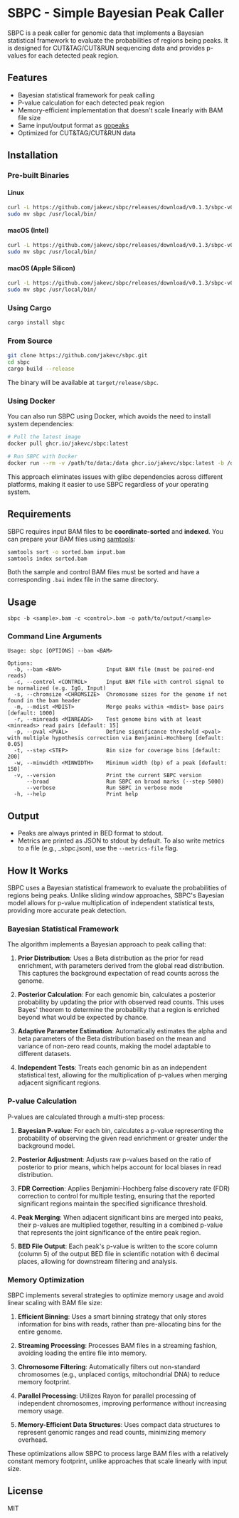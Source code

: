 # SBPC - Simple Bayesian Peak Caller

SBPC is a peak caller for genomic data that implements a Bayesian statistical framework to evaluate the probabilities of regions being peaks. It is designed for CUT&TAG/CUT&RUN sequencing data and provides p-values for each detected peak region.

## Features

- Bayesian statistical framework for peak calling
- P-value calculation for each detected peak region
- Memory-efficient implementation that doesn't scale linearly with BAM file size
- Same input/output format as [gopeaks](https://github.com/maxsonBraunLab/gopeaks)
- Optimized for CUT&TAG/CUT&RUN data

## Installation

### Pre-built Binaries

#### Linux

```bash
curl -L https://github.com/jakevc/sbpc/releases/download/v0.1.3/sbpc-v0.1.3-x86_64-unknown-linux-gnu.tar.gz | tar xz
sudo mv sbpc /usr/local/bin/
```

#### macOS (Intel)

```bash
curl -L https://github.com/jakevc/sbpc/releases/download/v0.1.3/sbpc-v0.1.3-x86_64-apple-darwin.tar.gz | tar xz
sudo mv sbpc /usr/local/bin/
```

#### macOS (Apple Silicon)

```bash
curl -L https://github.com/jakevc/sbpc/releases/download/v0.1.3/sbpc-v0.1.3-aarch64-apple-darwin.tar.gz | tar xz
sudo mv sbpc /usr/local/bin/
```

### Using Cargo

```bash
cargo install sbpc
```

### From Source

```bash
git clone https://github.com/jakevc/sbpc.git
cd sbpc
cargo build --release
```

The binary will be available at `target/release/sbpc`.

### Using Docker

You can also run SBPC using Docker, which avoids the need to install system dependencies:

```bash
# Pull the latest image
docker pull ghcr.io/jakevc/sbpc:latest

# Run SBPC with Docker
docker run --rm -v /path/to/data:/data ghcr.io/jakevc/sbpc:latest -b /data/sample.bam -c /data/control.bam -o /data/output_prefix
```

This approach eliminates issues with glibc dependencies across different platforms, making it easier to use SBPC regardless of your operating system.

## Requirements

SBPC requires input BAM files to be **coordinate-sorted** and **indexed**. You can prepare your BAM files using [samtools](http://www.htslib.org/doc/samtools.html):

```bash
samtools sort -o sorted.bam input.bam
samtools index sorted.bam
```

Both the sample and control BAM files must be sorted and have a corresponding `.bai` index file in the same directory.

## Usage

```
sbpc -b <sample>.bam -c <control>.bam -o path/to/output/<sample>
```

### Command Line Arguments

```
Usage: sbpc [OPTIONS] --bam <BAM>

Options:
  -b, --bam <BAM>              Input BAM file (must be paired-end reads)
  -c, --control <CONTROL>      Input BAM file with control signal to be normalized (e.g. IgG, Input)
  -s, --chromsize <CHROMSIZE>  Chromosome sizes for the genome if not found in the bam header
  -m, --mdist <MDIST>          Merge peaks within <mdist> base pairs [default: 1000]
  -r, --minreads <MINREADS>    Test genome bins with at least <minreads> read pairs [default: 15]
  -p, --pval <PVAL>            Define significance threshold <pval> with multiple hypothesis correction via Benjamini-Hochberg [default: 0.05]
  -t, --step <STEP>            Bin size for coverage bins [default: 200]
  -w, --minwidth <MINWIDTH>    Minimum width (bp) of a peak [default: 150]
  -v, --version                Print the current SBPC version
      --broad                  Run SBPC on broad marks (--step 5000)
      --verbose                Run SBPC in verbose mode
  -h, --help                   Print help
```

## Output

- Peaks are always printed in BED format to stdout.
- Metrics are printed as JSON to stdout by default. To also write metrics to a file (e.g., <prefix>_sbpc.json), use the `--metrics-file` flag.

## How It Works

SBPC uses a Bayesian statistical framework to evaluate the probabilities of regions being peaks. Unlike sliding window approaches, SBPC's Bayesian model allows for p-value multiplication of independent statistical tests, providing more accurate peak detection.

### Bayesian Statistical Framework

The algorithm implements a Bayesian approach to peak calling that:

1. **Prior Distribution**: Uses a Beta distribution as the prior for read enrichment, with parameters derived from the global read distribution. This captures the background expectation of read counts across the genome.

2. **Posterior Calculation**: For each genomic bin, calculates a posterior probability by updating the prior with observed read counts. This uses Bayes' theorem to determine the probability that a region is enriched beyond what would be expected by chance.

3. **Adaptive Parameter Estimation**: Automatically estimates the alpha and beta parameters of the Beta distribution based on the mean and variance of non-zero read counts, making the model adaptable to different datasets.

4. **Independent Tests**: Treats each genomic bin as an independent statistical test, allowing for the multiplication of p-values when merging adjacent significant regions.

### P-value Calculation

P-values are calculated through a multi-step process:

1. **Bayesian P-value**: For each bin, calculates a p-value representing the probability of observing the given read enrichment or greater under the background model.

2. **Posterior Adjustment**: Adjusts raw p-values based on the ratio of posterior to prior means, which helps account for local biases in read distribution.

3. **FDR Correction**: Applies Benjamini-Hochberg false discovery rate (FDR) correction to control for multiple testing, ensuring that the reported significant regions maintain the specified significance threshold.

4. **Peak Merging**: When adjacent significant bins are merged into peaks, their p-values are multiplied together, resulting in a combined p-value that represents the joint significance of the entire peak region.

5. **BED File Output**: Each peak's p-value is written to the score column (column 5) of the output BED file in scientific notation with 6 decimal places, allowing for downstream filtering and analysis.

### Memory Optimization

SBPC implements several strategies to optimize memory usage and avoid linear scaling with BAM file size:

1. **Efficient Binning**: Uses a smart binning strategy that only stores information for bins with reads, rather than pre-allocating bins for the entire genome.

2. **Streaming Processing**: Processes BAM files in a streaming fashion, avoiding loading the entire file into memory.

3. **Chromosome Filtering**: Automatically filters out non-standard chromosomes (e.g., unplaced contigs, mitochondrial DNA) to reduce memory footprint.

4. **Parallel Processing**: Utilizes Rayon for parallel processing of independent chromosomes, improving performance without increasing memory usage.

5. **Memory-Efficient Data Structures**: Uses compact data structures to represent genomic ranges and read counts, minimizing memory overhead.

These optimizations allow SBPC to process large BAM files with a relatively constant memory footprint, unlike approaches that scale linearly with input size.

## License

MIT
